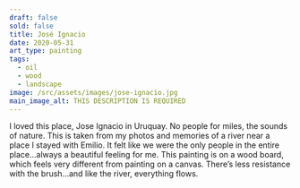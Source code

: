 ```yaml
---
draft: false
sold: false
title: José Ignacio
date: 2020-05-31
art_type: painting
tags:
  - oil
  - wood
  - landscape
image: /src/assets/images/jose-ignacio.jpg
main_image_alt: THIS DESCRIPTION IS REQUIRED
---
```

I loved this place, Jose Ignacio in Uruquay. No people for miles, the sounds of nature. This is taken from my photos and memories of a river near a place I stayed with Emilio. It felt like we were the only people in the entire place…always a beautiful feeling for me. This painting is on a wood board, which feels very different from painting on a canvas. There’s less resistance with the brush…and like the river, everything flows.